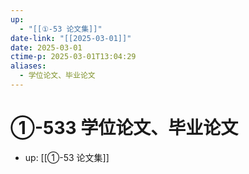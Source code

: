 ```yaml
---
up:
  - "[[①-53 论文集]]"
date-link: "[[2025-03-01]]"
date: 2025-03-01
ctime-p: 2025-03-01T13:04:29
aliases:
  - 学位论文、毕业论文
---
```


# ①-533 学位论文、毕业论文

- up: [[①-53 论文集]]
